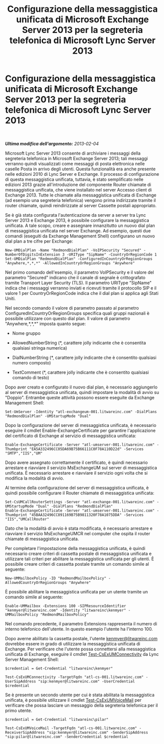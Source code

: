 ﻿---
title: Configurazione della messaggistica unificata di Microsoft Exchange Server 2013 per la segreteria telefonica di Microsoft Lync Server 2013
TOCTitle: Configurazione della messaggistica unificata di Microsoft Exchange Server 2013 per la segreteria telefonica di Microsoft Lync Server 2013
ms:assetid: 1be9c4f4-fd8e-4d64-9798-f8737b12e2ab
ms:mtpsurl: https://technet.microsoft.com/it-it/library/JJ687983(v=OCS.15)
ms:contentKeyID: 49887466
ms.date: 08/24/2015
mtps_version: v=OCS.15
ms.translationtype: HT
---

# Configurazione della messaggistica unificata di Microsoft Exchange Server 2013 per la segreteria telefonica di Microsoft Lync Server 2013

 

_**Ultima modifica dell'argomento:** 2013-02-04_

Microsoft Lync Server 2013 consente di archiviare i messaggi della segreteria telefonica in Microsoft Exchange Server 2013; tali messaggi verranno quindi visualizzati come messaggi di posta elettronica nelle caselle Posta in arrivo degli utenti. Questa funzionalità era anche presente nelle edizioni 2010 di Lync Server e Exchange. Il processo di configurazione di questa messaggistica unificata, tuttavia, è stato semplificato nelle edizioni 2013 grazie all'introduzione del componente Router chiamate di messaggistica unificata, che viene installato nel server Accesso client di Exchange 2013. Tutte le chiamate alla messaggistica unificata di Exchange (ad esempio una segreteria telefonica) vengono prima indirizzate tramite il router chiamate, quindi reindirizzate al server Cassette postali appropriato.

Se è già stata configurata l'autenticazione da server a server tra Lync Server 2013 e Exchange 2013, è possibile configurare la messaggistica unificata. A tale scopo, creare e assegnare innanzitutto un nuovo dial plan di messaggistica unificata nel server Exchange. Ad esempio, questi due comandi (eseguiti da Exchange Management Shell) configurano un nuovo dial plan a tre cifre per Exchange:

    New-UMDialPlan -Name "RedmondDialPlan" -VoIPSecurity "Secured" -NumberOfDigitsInExtension 3 -URIType "SipName" -CountryOrRegionCode 1
    Set-UMDialPlan "RedmondDialPlan" -ConfiguredInCountryOrRegionGroups "Anywhere,*,*,*" -AllowedInCountryOrRegionGroups "Anywhere"

Nel primo comando dell'esempio, il parametro VoIPSecurity e il valore del parametro "Secured" indicano che il canale di segnale è crittografato tramite Transport Layer Security (TLS). Il parametro URIType "SipName" indica che i messaggi verranno inviati e ricevuti tramite il protocollo SIP e il valore 1 per CountryOrRegionCode indica che il dial plan si applica agli Stati Uniti.

Nel secondo comando il valore di parametro passato al parametro ConfiguredInCountryOrRegionGroups specifica quali gruppi nazionali è possibile utilizzare con questo dial plan. Il valore di parametro "Anywhere,\*,\*,\*" imposta quanto segue:

  - Nome gruppo

  - AllowedNumberString (\*, carattere jolly indicante che è consentita qualsiasi stringa numerica)

  - DialNumberString (\*, carattere jolly indicante che è consentito qualsiasi numero composto)

  - TextComment (\*, carattere jolly indicante che è consentito qualsiasi comando di testo)

Dopo aver creato e configurato il nuovo dial plan, è necessario aggiungerlo al server di messaggistica unificata, quindi impostare la modalità di avvio su "Doppio". Entrambe queste attività possono essere eseguite da Exchange Management Shell:

    Set-UmServer -Identity "atl-exchangeum-001.litwareinc.com" -DialPlans "RedmondDialPlan" -UMStartupMode "Dual"

Dopo la configurazione del server di messaggistica unificata, è necessario eseguire il cmdlet Enable-ExchangeCertificate per garantire l'applicazione del certificato di Exchange al servizio di messaggistica unificata:

    Enable-ExchangeCertificate -Server "atl-umserver-001.litwareinc.com" -Thumbprint "EA5A332496CC05DA69B75B66111C0F78A110D22d" -Services "SMTP","IIS","UM"

Dopo avere assegnato correttamente il certificato, è quindi necessario arrestare e riavviare il servizio MsExchangeUM sul server di messaggistica unificata. È necessario arrestare e riavviare il servizio ogni volta che si modifica la modalità di avvio.

Al termine della configurazione del server di messaggistica unificata, è quindi possibile configurare il Router chiamate di messaggistica unificata:

    Set-CsUMCallRouterSettings -Server "atl-exchange-001.litwareinc.com" -UMStartupMode "Dual" -DialPlans "RedmondDialPlan" 
    Enable-ExchangeCertificate -Server "atl-umserver-001.litwareinc.com" -Thumbprint "45BAA32496CC891169B75B9811320F78A1075DDA" -Services "IIS","UMCallRouter"

Dato che la modalità di avvio è stata modificata, è necessario arrestare e riavviare il servizio MsExchangeUMCR nel computer che ospita il router chiamate di messaggistica unificata.

Per completare l'impostazione della messaggistica unificata, è quindi necessario creare criteri di cassetta postale di messaggistica unificata e utilizzare tali criteri per abilitare la messaggistica unificata per gli utenti. È possibile creare criteri di cassetta postale tramite un comando simile al seguente:

    New-UMMailboxPolicy -ID "RedmondMailboxPolicy" -AllowedCountryOrRegionGroups "Anywhere"

È possibile abilitare la messaggistica unificata per un utente tramite un comando simile al seguente:

    Enable-UMMailbox -Extensions 100 -SIPResourceIdentifier "kenmyer@litwareinc.com" -Identity "litwareinc\kenmyer" -UMMailboxPolicy "RedmondMailboxPolicy"

Nel comando precedente, il parametro Extensions rappresenta il numero di interno telefonico dell'utente. In questo esempio l'utente ha l'interno 100.

Dopo averne abilitato la cassetta postale, l'utente kenmyer@litwareinc.com dovrebbe essere in grado di utilizzare la messaggistica unificata di Exchange. Per verificare che l'utente possa connettersi alla messaggistica unificata di Exchange, eseguire il cmdlet [Test-CsExUMConnectivity](test-csexumconnectivity.md) da Lync Server Management Shell:

    $credential = Get-Credential "litwareinc\kenmyer"
    
    Test-CsExUMConnectivity -TargetFqdn "atl-cs-001.litwareinc.com" -UserSipAddress "sip:kenmyer@litwareinc.com" -UserCredential $credential

Se è presente un secondo utente per cui è stata abilitata la messaggistica unificata, è possibile utilizzare il cmdlet [Test-CsExUMVoiceMail](test-csexumvoicemail.md) per verificare che possa lasciare un messaggio della segreteria telefonica per il primo utente.

    $credential = Get-Credential "litwareinc\pilar"
    
    Test-CsExUMVoiceMail -TargetFqdn "atl-cs-001.litwareinc.com" -ReceiverSipAddress "sip:kenmyer@litwareinc.com" -SenderSipAddress "sip:pilar@litwareinc.com" -SenderCredential $credential

